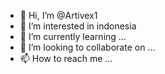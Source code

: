 - 👋 Hi, I’m @Artivex1
- 👀 I’m interested in indonesia 
- 🌱 I’m currently learning ...
- 💞️ I’m looking to collaborate on ...
- 📫 How to reach me ...

<!---
Artivex1/Artivex1 is a ✨ special ✨ repository because its `README.md` (this file) appears on your GitHub profile.
You can click the Preview link to take a look at your changes.
--->

